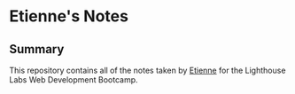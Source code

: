 # Etienne's Notes

## Summary 

This repository contains all of the notes taken by [Etienne](https://github.com/Deteri0n) for the Lighthouse Labs Web Development Bootcamp.
